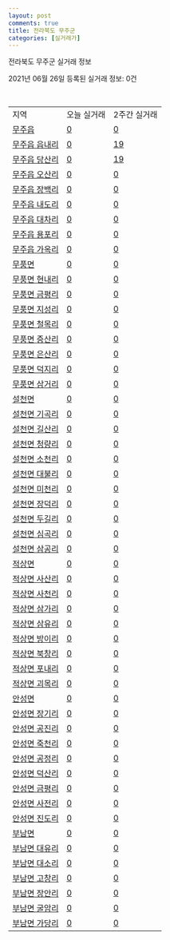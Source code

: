 ```yaml
---
layout: post
comments: true
title: 전라북도 무주군
categories: [실거래가]
---
```


전라북도 무주군 실거래 정보

2021년 06월 26일 등록된 실거래 정보: 0건

<script type="text/javascript">
  google.charts.load('current', {'packages':['corechart']});
  google.charts.setOnLoadCallback(drawChart);

  function drawChart() {
    var data = google.visualization.arrayToDataTable([['거래일', '매매', '전월세', '전매'], ['2021-04', 18, 2, 0], ['2021-05', 14, 1, 0], ['2021-06', 1, 2, 0]]);

    var options = {
      title: '최근 유형별 거래량 추이',
      legend: { position: 'bottom' }
    };

    var chart = new google.visualization.LineChart(document.getElementById('columnchart_material'));
    chart.draw(data, (options));
  }
</script>

<div id="columnchart_material" style="width: 450px; margin-left: -35px"></div>
<br>
<table class="sortable">
  <tr>
    <td>지역</td>
    <td>오늘 실거래</td>
    <td>2주간 실거래</td>
  </tr>

  
  <tr class="item">
    <td><a href="4573025000.html">무주읍</a></td>
    <td><a href="4573025000.html">0</a></td>
    <td><a href="4573025000.html">0</a></td>
  </tr>
    

  <tr class="item">
    <td><a href="4573025021.html">무주읍 읍내리</a></td>
    <td><a href="4573025021.html">0</a></td>
    <td><a href="4573025021.html">19</a></td>
  </tr>
    

  <tr class="item">
    <td><a href="4573025022.html">무주읍 당산리</a></td>
    <td><a href="4573025022.html">0</a></td>
    <td><a href="4573025022.html">19</a></td>
  </tr>
    

  <tr class="item">
    <td><a href="4573025023.html">무주읍 오산리</a></td>
    <td><a href="4573025023.html">0</a></td>
    <td><a href="4573025023.html">0</a></td>
  </tr>
    

  <tr class="item">
    <td><a href="4573025024.html">무주읍 장백리</a></td>
    <td><a href="4573025024.html">0</a></td>
    <td><a href="4573025024.html">0</a></td>
  </tr>
    

  <tr class="item">
    <td><a href="4573025025.html">무주읍 내도리</a></td>
    <td><a href="4573025025.html">0</a></td>
    <td><a href="4573025025.html">0</a></td>
  </tr>
    

  <tr class="item">
    <td><a href="4573025026.html">무주읍 대차리</a></td>
    <td><a href="4573025026.html">0</a></td>
    <td><a href="4573025026.html">0</a></td>
  </tr>
    

  <tr class="item">
    <td><a href="4573025027.html">무주읍 용포리</a></td>
    <td><a href="4573025027.html">0</a></td>
    <td><a href="4573025027.html">0</a></td>
  </tr>
    

  <tr class="item">
    <td><a href="4573025028.html">무주읍 가옥리</a></td>
    <td><a href="4573025028.html">0</a></td>
    <td><a href="4573025028.html">0</a></td>
  </tr>
    

  <tr class="item">
    <td><a href="4573031000.html">무풍면</a></td>
    <td><a href="4573031000.html">0</a></td>
    <td><a href="4573031000.html">0</a></td>
  </tr>
    

  <tr class="item">
    <td><a href="4573031021.html">무풍면 현내리</a></td>
    <td><a href="4573031021.html">0</a></td>
    <td><a href="4573031021.html">0</a></td>
  </tr>
    

  <tr class="item">
    <td><a href="4573031022.html">무풍면 금평리</a></td>
    <td><a href="4573031022.html">0</a></td>
    <td><a href="4573031022.html">0</a></td>
  </tr>
    

  <tr class="item">
    <td><a href="4573031023.html">무풍면 지성리</a></td>
    <td><a href="4573031023.html">0</a></td>
    <td><a href="4573031023.html">0</a></td>
  </tr>
    

  <tr class="item">
    <td><a href="4573031024.html">무풍면 철목리</a></td>
    <td><a href="4573031024.html">0</a></td>
    <td><a href="4573031024.html">0</a></td>
  </tr>
    

  <tr class="item">
    <td><a href="4573031025.html">무풍면 증산리</a></td>
    <td><a href="4573031025.html">0</a></td>
    <td><a href="4573031025.html">0</a></td>
  </tr>
    

  <tr class="item">
    <td><a href="4573031026.html">무풍면 은산리</a></td>
    <td><a href="4573031026.html">0</a></td>
    <td><a href="4573031026.html">0</a></td>
  </tr>
    

  <tr class="item">
    <td><a href="4573031027.html">무풍면 덕지리</a></td>
    <td><a href="4573031027.html">0</a></td>
    <td><a href="4573031027.html">0</a></td>
  </tr>
    

  <tr class="item">
    <td><a href="4573031028.html">무풍면 삼거리</a></td>
    <td><a href="4573031028.html">0</a></td>
    <td><a href="4573031028.html">0</a></td>
  </tr>
    

  <tr class="item">
    <td><a href="4573032000.html">설천면</a></td>
    <td><a href="4573032000.html">0</a></td>
    <td><a href="4573032000.html">0</a></td>
  </tr>
    

  <tr class="item">
    <td><a href="4573032021.html">설천면 기곡리</a></td>
    <td><a href="4573032021.html">0</a></td>
    <td><a href="4573032021.html">0</a></td>
  </tr>
    

  <tr class="item">
    <td><a href="4573032022.html">설천면 길산리</a></td>
    <td><a href="4573032022.html">0</a></td>
    <td><a href="4573032022.html">0</a></td>
  </tr>
    

  <tr class="item">
    <td><a href="4573032023.html">설천면 청량리</a></td>
    <td><a href="4573032023.html">0</a></td>
    <td><a href="4573032023.html">0</a></td>
  </tr>
    

  <tr class="item">
    <td><a href="4573032024.html">설천면 소천리</a></td>
    <td><a href="4573032024.html">0</a></td>
    <td><a href="4573032024.html">0</a></td>
  </tr>
    

  <tr class="item">
    <td><a href="4573032025.html">설천면 대불리</a></td>
    <td><a href="4573032025.html">0</a></td>
    <td><a href="4573032025.html">0</a></td>
  </tr>
    

  <tr class="item">
    <td><a href="4573032026.html">설천면 미천리</a></td>
    <td><a href="4573032026.html">0</a></td>
    <td><a href="4573032026.html">0</a></td>
  </tr>
    

  <tr class="item">
    <td><a href="4573032027.html">설천면 장덕리</a></td>
    <td><a href="4573032027.html">0</a></td>
    <td><a href="4573032027.html">0</a></td>
  </tr>
    

  <tr class="item">
    <td><a href="4573032028.html">설천면 두길리</a></td>
    <td><a href="4573032028.html">0</a></td>
    <td><a href="4573032028.html">0</a></td>
  </tr>
    

  <tr class="item">
    <td><a href="4573032029.html">설천면 심곡리</a></td>
    <td><a href="4573032029.html">0</a></td>
    <td><a href="4573032029.html">0</a></td>
  </tr>
    

  <tr class="item">
    <td><a href="4573032030.html">설천면 삼공리</a></td>
    <td><a href="4573032030.html">0</a></td>
    <td><a href="4573032030.html">0</a></td>
  </tr>
    

  <tr class="item">
    <td><a href="4573033000.html">적상면</a></td>
    <td><a href="4573033000.html">0</a></td>
    <td><a href="4573033000.html">0</a></td>
  </tr>
    

  <tr class="item">
    <td><a href="4573033021.html">적상면 사산리</a></td>
    <td><a href="4573033021.html">0</a></td>
    <td><a href="4573033021.html">0</a></td>
  </tr>
    

  <tr class="item">
    <td><a href="4573033022.html">적상면 사천리</a></td>
    <td><a href="4573033022.html">0</a></td>
    <td><a href="4573033022.html">0</a></td>
  </tr>
    

  <tr class="item">
    <td><a href="4573033023.html">적상면 삼가리</a></td>
    <td><a href="4573033023.html">0</a></td>
    <td><a href="4573033023.html">0</a></td>
  </tr>
    

  <tr class="item">
    <td><a href="4573033024.html">적상면 삼유리</a></td>
    <td><a href="4573033024.html">0</a></td>
    <td><a href="4573033024.html">0</a></td>
  </tr>
    

  <tr class="item">
    <td><a href="4573033025.html">적상면 방이리</a></td>
    <td><a href="4573033025.html">0</a></td>
    <td><a href="4573033025.html">0</a></td>
  </tr>
    

  <tr class="item">
    <td><a href="4573033026.html">적상면 북창리</a></td>
    <td><a href="4573033026.html">0</a></td>
    <td><a href="4573033026.html">0</a></td>
  </tr>
    

  <tr class="item">
    <td><a href="4573033027.html">적상면 포내리</a></td>
    <td><a href="4573033027.html">0</a></td>
    <td><a href="4573033027.html">0</a></td>
  </tr>
    

  <tr class="item">
    <td><a href="4573033028.html">적상면 괴목리</a></td>
    <td><a href="4573033028.html">0</a></td>
    <td><a href="4573033028.html">0</a></td>
  </tr>
    

  <tr class="item">
    <td><a href="4573034000.html">안성면</a></td>
    <td><a href="4573034000.html">0</a></td>
    <td><a href="4573034000.html">0</a></td>
  </tr>
    

  <tr class="item">
    <td><a href="4573034021.html">안성면 장기리</a></td>
    <td><a href="4573034021.html">0</a></td>
    <td><a href="4573034021.html">0</a></td>
  </tr>
    

  <tr class="item">
    <td><a href="4573034022.html">안성면 공진리</a></td>
    <td><a href="4573034022.html">0</a></td>
    <td><a href="4573034022.html">0</a></td>
  </tr>
    

  <tr class="item">
    <td><a href="4573034023.html">안성면 죽천리</a></td>
    <td><a href="4573034023.html">0</a></td>
    <td><a href="4573034023.html">0</a></td>
  </tr>
    

  <tr class="item">
    <td><a href="4573034024.html">안성면 공정리</a></td>
    <td><a href="4573034024.html">0</a></td>
    <td><a href="4573034024.html">0</a></td>
  </tr>
    

  <tr class="item">
    <td><a href="4573034025.html">안성면 덕산리</a></td>
    <td><a href="4573034025.html">0</a></td>
    <td><a href="4573034025.html">0</a></td>
  </tr>
    

  <tr class="item">
    <td><a href="4573034026.html">안성면 금평리</a></td>
    <td><a href="4573034026.html">0</a></td>
    <td><a href="4573034026.html">0</a></td>
  </tr>
    

  <tr class="item">
    <td><a href="4573034027.html">안성면 사전리</a></td>
    <td><a href="4573034027.html">0</a></td>
    <td><a href="4573034027.html">0</a></td>
  </tr>
    

  <tr class="item">
    <td><a href="4573034028.html">안성면 진도리</a></td>
    <td><a href="4573034028.html">0</a></td>
    <td><a href="4573034028.html">0</a></td>
  </tr>
    

  <tr class="item">
    <td><a href="4573035000.html">부남면</a></td>
    <td><a href="4573035000.html">0</a></td>
    <td><a href="4573035000.html">0</a></td>
  </tr>
    

  <tr class="item">
    <td><a href="4573035021.html">부남면 대유리</a></td>
    <td><a href="4573035021.html">0</a></td>
    <td><a href="4573035021.html">0</a></td>
  </tr>
    

  <tr class="item">
    <td><a href="4573035022.html">부남면 대소리</a></td>
    <td><a href="4573035022.html">0</a></td>
    <td><a href="4573035022.html">0</a></td>
  </tr>
    

  <tr class="item">
    <td><a href="4573035023.html">부남면 고창리</a></td>
    <td><a href="4573035023.html">0</a></td>
    <td><a href="4573035023.html">0</a></td>
  </tr>
    

  <tr class="item">
    <td><a href="4573035024.html">부남면 장안리</a></td>
    <td><a href="4573035024.html">0</a></td>
    <td><a href="4573035024.html">0</a></td>
  </tr>
    

  <tr class="item">
    <td><a href="4573035025.html">부남면 굴암리</a></td>
    <td><a href="4573035025.html">0</a></td>
    <td><a href="4573035025.html">0</a></td>
  </tr>
    

  <tr class="item">
    <td><a href="4573035026.html">부남면 가당리</a></td>
    <td><a href="4573035026.html">0</a></td>
    <td><a href="4573035026.html">0</a></td>
  </tr>
    


</table>


    